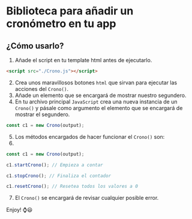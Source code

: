# Biblioteca para añadir un cronómetro en tu app

## ¿Cómo usarlo?

1. Añade el script en tu template html antes de ejecutarlo.

```html
<script src="./Crono.js"></script>
```

2. Crea unos maravillosos botones `html` que sirvan para ejecutar las acciones del `Crono()`.
3. Añade un elemento que se encargará de mostrar nuestro segundero.
4. En tu archivo principal `JavaScript` crea una nueva instancia de un `Crono()` y pásale como argumento el elemento que se encargará de mostrar el segundero.

```javascript
const c1 = new Crono(output);
```
5. Los métodos encargados de hacer funcionar el `Crono()` son:
6. 
```javascript
const c1 = new Crono(output);

c1.startCrono(); // Empieza a contar

c1.stopCrono(); // Finaliza el contador

c1.resetCrono(); // Resetea todos los valores a 0
```
7. El `Crono()` se encargará de revisar cualquier posible error.

Enjoy! ⌚😃
